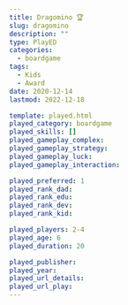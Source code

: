 ```yaml
---
title: Dragomino 🏆
slug: dragomino
description: ""
type: PlayED
categories:
  - boardgame
tags:
  - Kids
  - Award
date: 2020-12-14
lastmod: 2022-12-18

template: played.html
played_category: boardgame
played_skills: []
played_gameplay_complex:
played_gameplay_strategy:
played_gameplay_luck:
played_gameplay_interaction:

played_preferred: 1
played_rank_dad: 
played_rank_edu:
played_rank_dev:
played_rank_kid: 

played_players: 2-4
played_age: 6
played_duration: 20

played_publisher: 
played_year: 
played_url_details: 
played_url_play: 
---
```

